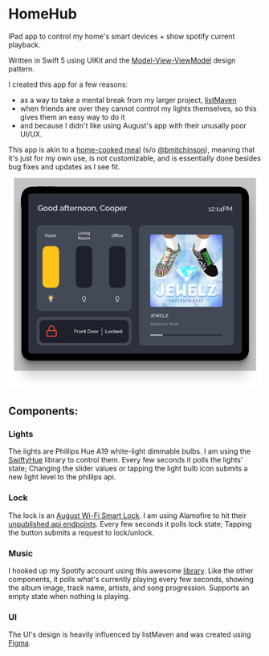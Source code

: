 # HomeHub
iPad app to control my home's smart devices + show spotify current playback.

Written in Swift 5 using UIKit and the [Model-View-ViewModel](https://en.wikipedia.org/wiki/Model%E2%80%93view%E2%80%93viewmodel) design pattern.

I created this app for a few reasons:
- as a way to take a mental break from my larger project, [listMaven](https://apps.apple.com/us/app/listmaven/id1528191547)
- when friends are over they cannot control my lights themselves, so this gives them an easy way to do it
- and because I didn't like using August's app with their unusally poor UI/UX.

This app is akin to a [home-cooked meal](https://www.robinsloan.com/notes/home-cooked-app/) (s/o [@bmitchinson](https://github.com/bmitchinson)), meaning that it's just for my own use, is not customizable, and is essentially done besides bug fixes and updates as I see fit.

![app screenshots](./resources/appScreenshots/screenshot.png)

## Components:

### Lights

The lights are Phillips Hue A19 white-light dimmable bulbs. I am using the [SwiftyHue](https://github.com/Spriter/SwiftyHue) library to control them. Every few seconds it polls the lights' state; Changing the slider values or tapping the light bulb icon submits a new light level to the phillips api.

### Lock

The lock is an [August Wi-Fi Smart Lock](https://august.com/products/august-wifi-smart-lock). I am using Alamofire to hit their [unpublished api endpoints](https://nolanbrown.medium.com/august-lock-rest-apis-the-basics-7ec7f31e7874). Every few seconds it polls lock state; Tapping the button submits a request to lock/unlock.

### Music

I hooked up my Spotify account using this awesome [library](https://github.com/Peter-Schorn/SpotifyAPI). Like the other components, it polls what's currently playing every few seconds, showing the album image, track name, artists, and song progression. Supports an empty state when nothing is playing.

### UI

The UI's design is heavily influenced by listMaven and was created using [Figma](https://www.figma.com).
